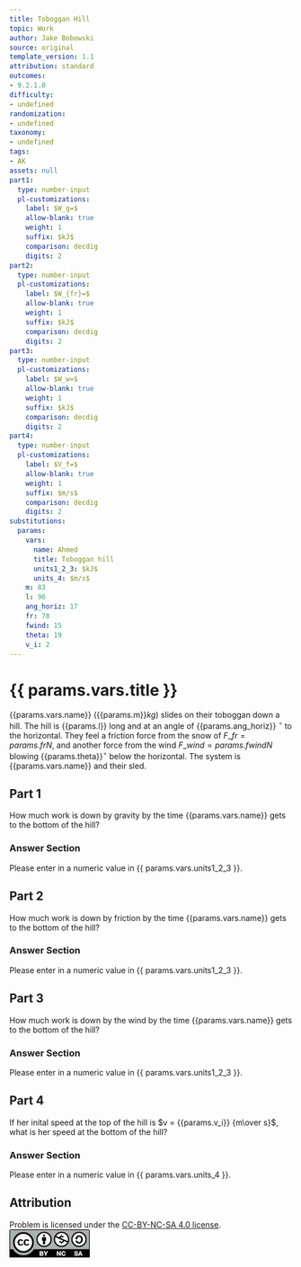 ```yaml
---
title: Toboggan Hill
topic: Work
author: Jake Bobowski
source: original
template_version: 1.1
attribution: standard
outcomes:
- 9.2.1.0
difficulty:
- undefined
randomization:
- undefined
taxonomy:
- undefined
tags:
- AK
assets: null
part1:
  type: number-input
  pl-customizations:
    label: $W_g=$
    allow-blank: true
    weight: 1
    suffix: $kJ$
    comparison: decdig
    digits: 2
part2:
  type: number-input
  pl-customizations:
    label: $W_{fr}=$
    allow-blank: true
    weight: 1
    suffix: $kJ$
    comparison: decdig
    digits: 2
part3:
  type: number-input
  pl-customizations:
    label: $W_w=$
    allow-blank: true
    weight: 1
    suffix: $kJ$
    comparison: decdig
    digits: 2
part4:
  type: number-input
  pl-customizations:
    label: $V_f=$
    allow-blank: true
    weight: 1
    suffix: $m/s$
    comparison: decdig
    digits: 2
substitutions:
  params:
    vars:
      name: Ahmed
      title: Toboggan hill
      units1_2_3: $kJ$
      units_4: $m/s$
    m: 83
    l: 96
    ang_horiz: 17
    fr: 78
    fwind: 15
    theta: 19
    v_i: 2
---
```

# {{ params.vars.title }}
{{params.vars.name}} ({{params.m}}$kg$) slides on their toboggan down a hill. The hill is {{params.l}} long and at an angle of {{params.ang_horiz}} $^\circ$ to the horizontal. They feel a friction force from the snow of $F\_{fr} = {{params.fr}} N$, and another force from the wind $F\_{wind} = {{params.fwind}} N$ blowing {{params.theta}}$^\circ$ below the horizontal. The system is {{params.vars.name}} and their sled.
## Part 1

How much work is down by gravity by the time {{params.vars.name}} gets to the bottom of the hill?

### Answer Section

Please enter in a numeric value in {{ params.vars.units1_2_3 }}.
## Part 2

How much work is down by friction by the time {{params.vars.name}} gets to the bottom of the hill?

### Answer Section

Please enter in a numeric value in {{ params.vars.units1_2_3 }}.
## Part 3

How much work is down by the wind by the time {{params.vars.name}} gets to the bottom of the hill?

### Answer Section

Please enter in a numeric value in {{ params.vars.units1_2_3 }}.
## Part 4

If her inital speed at the top of the hill is $v = {{params.v_i}} {m\over s}$, what is her speed at the bottom of the hill?

### Answer Section

Please enter in a numeric value in {{ params.vars.units_4 }}.

## Attribution

Problem is licensed under the [CC-BY-NC-SA 4.0 license](https://creativecommons.org/licenses/by-nc-sa/4.0/).<br> ![The Creative Commons 4.0 license requiring attribution-BY, non-commercial-NC, and share-alike-SA license.](https://raw.githubusercontent.com/firasm/bits/master/by-nc-sa.png)